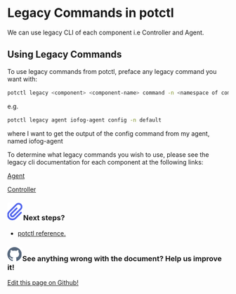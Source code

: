 # Legacy Commands in potctl

We can use legacy CLI of each component i.e Controller and Agent.

## Using Legacy Commands

To use legacy commands from potctl, preface any legacy command you want with:

```bash
potctl legacy <component> <component-name> command -n <namespace of component>
```

e.g.

```bash
potctl legacy agent iofog-agent config -n default
```

where I want to get the output of the config command from my agent, named iofog-agent

To determine what legacy commands you wish to use, please see the legacy cli documentation for each component at the following links:

[Agent](../reference-agent/cli-usage)

[Controller](../reference-controller/cli-usage)

<aside class="notifications note">
  <h3><img src="/images/icos/ico-note.svg" alt=""/>Next steps?</h3>
  <ul>
    <li><a href="../reference-potctl/reference-kinds">potctl reference.</a></li>
  </ul>
</aside>

<aside class="notifications contribute">
  <h3><img src="/images/icos/ico-github.svg" alt=""/>See anything wrong with the document? Help us improve it!</h3>
  <a href="https://github.com/Datasance/docs.datasance.com/edit/main/docs/potctl/legacy.md"
    target="_blank">
    <p>Edit this page on Github!</p>
  </a>
</aside>
